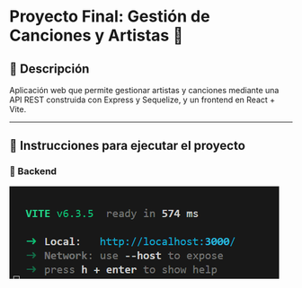 # Proyecto Final: Gestión de Canciones y Artistas 🎵

## 📌 Descripción

Aplicación web que permite gestionar artistas y canciones mediante una API REST construida con Express y Sequelize, y un frontend en React + Vite.

---

## 🚀 Instrucciones para ejecutar el proyecto

### 🔧 Backend

![alt text](image.png)


